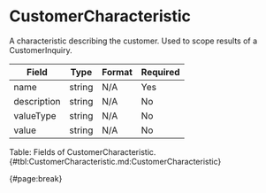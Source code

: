 <!--
    ATTENTION: This file was generated via gradle!
               Do NOT manually edit this file! Any such changes will be overwritten!
-->

# CustomerCharacteristic

A characteristic describing the customer.
Used to scope results of a CustomerInquiry.

| Field | Type | Format | Required |
| ------- | ------- | ------- | --- |
| name | string | N/A | Yes |
| description | string | N/A | No |
| valueType | string | N/A | No |
| value | string | N/A | No |

Table: Fields of CustomerCharacteristic. {#tbl:CustomerCharacteristic.md:CustomerCharacteristic}

{#page:break}
